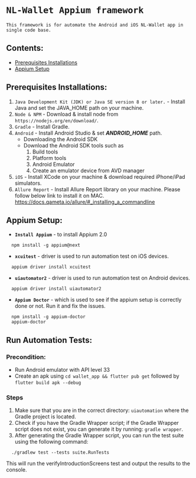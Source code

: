 # `NL-Wallet Appium framework`
`This framework is for automate the Android and iOS NL-Wallet app in single code base.`


## Contents:

* [Prerequisites Installations](#prerequisites-installations)
* [Appium Setup](#appium-setup)


## Prerequisites Installations:

1. `Java Development Kit (JDK) or Java SE version 8 or later.`</b> - Install Java and set the JAVA_HOME path on your machine.
2. `Node & NPM`</b> - Download & install node from `https://nodejs.org/en/download/`.
3. `Gradle`</b> - Install Gradle.
4. `Android`</b> - Install Android Studio & set <i><b>ANDROID_HOME</b></i> path.
    -  Downloading the Android SDK
    -  Download the Android SDK tools such as
        1. Build tools
        2. Platform tools
        3. Android Emulator
        4. Create an emulator device from AVD manager
5. `iOS`</b> - Install XCode on your machine & download required iPhone/iPad simulators.
6. `Allure Report`</b> - Install Allure Report library on your machine. Please follow below link to install it on MAC.
   https://docs.qameta.io/allure/#_installing_a_commandline


## Appium Setup:

- <b>`Install Appium`</b> - to install Appium 2.0<br>
```
  npm install -g appium@next
```
- <b>`xcuitest`</b> -  driver is used to run automation test on iOS devices. <br>
```
  appium driver install xcuitest
```
- <b>`uiautomator2`</b> - driver is used to run automation test on Android devices.<br>
```
  appium driver install uiautomator2
```
- <b>`Appium Doctor`</b> - which is used to see if the appium setup is correctly done or not. Run it and fix the issues.<br>
```
  npm install -g appium-doctor
  appium-doctor
```

## Run Automation Tests:
### Precondition:
- Run Android emulator with API level 33
- Create an apk using `cd wallet_app && flutter pub get` followed by `flutter build apk --debug`

### Steps
1. Make sure that you are in the correct directory: `uiautomation` where the Gradle project is located.
2. Check if you have the Gradle Wrapper script; if the Gradle Wrapper script does not exist, you can generate it
by running: `gradle wrapper`.
3. After generating the Gradle Wrapper script, you can run the test suite using the following command:
```
  ./gradlew test --tests suite.RunTests
```
This will run the verifyIntroductionScreens test and output the results to the console.
